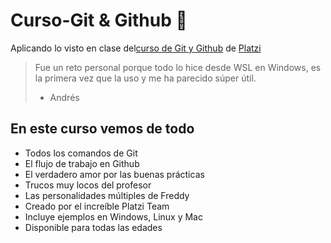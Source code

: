 # Curso-Git & Github 💚
Aplicando lo visto en clase del[curso de Git y Github](https://platzi.com/cursos/git-github/ " curso de Git y Github") de [Platzi](https://platzi.com/ "Platzi")
> Fue un reto personal porque todo lo hice desde WSL en Windows, es la primera vez que la uso y me ha parecido súper útil.
> - Andrés

## En este curso vemos de todo
* Todos los comandos de Git
* El flujo de trabajo en Github
* El verdadero amor por las buenas prácticas
* Trucos muy locos del profesor
* Las personalidades múltiples de Freddy
* Creado por el increíble Platzi Team
* Incluye ejemplos en Windows, Linux y Mac
* Disponible para todas las edades
